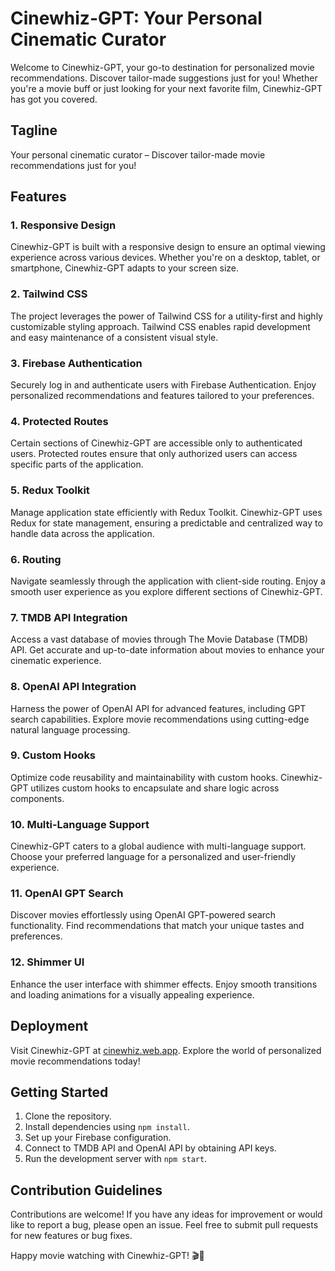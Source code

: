 # Cinewhiz-GPT: Your Personal Cinematic Curator

Welcome to Cinewhiz-GPT, your go-to destination for personalized movie recommendations. Discover tailor-made suggestions just for you! Whether you're a movie buff or just looking for your next favorite film, Cinewhiz-GPT has got you covered.

## Tagline
Your personal cinematic curator – Discover tailor-made movie recommendations just for you!

## Features

### 1. Responsive Design
Cinewhiz-GPT is built with a responsive design to ensure an optimal viewing experience across various devices. Whether you're on a desktop, tablet, or smartphone, Cinewhiz-GPT adapts to your screen size.

### 2. Tailwind CSS
The project leverages the power of Tailwind CSS for a utility-first and highly customizable styling approach. Tailwind CSS enables rapid development and easy maintenance of a consistent visual style.

### 3. Firebase Authentication
Securely log in and authenticate users with Firebase Authentication. Enjoy personalized recommendations and features tailored to your preferences.

### 4. Protected Routes
Certain sections of Cinewhiz-GPT are accessible only to authenticated users. Protected routes ensure that only authorized users can access specific parts of the application.

### 5. Redux Toolkit
Manage application state efficiently with Redux Toolkit. Cinewhiz-GPT uses Redux for state management, ensuring a predictable and centralized way to handle data across the application.

### 6. Routing
Navigate seamlessly through the application with client-side routing. Enjoy a smooth user experience as you explore different sections of Cinewhiz-GPT.

### 7. TMDB API Integration
Access a vast database of movies through The Movie Database (TMDB) API. Get accurate and up-to-date information about movies to enhance your cinematic experience.

### 8. OpenAI API Integration
Harness the power of OpenAI API for advanced features, including GPT search capabilities. Explore movie recommendations using cutting-edge natural language processing.

### 9. Custom Hooks
Optimize code reusability and maintainability with custom hooks. Cinewhiz-GPT utilizes custom hooks to encapsulate and share logic across components.

### 10. Multi-Language Support
Cinewhiz-GPT caters to a global audience with multi-language support. Choose your preferred language for a personalized and user-friendly experience.

### 11. OpenAI GPT Search
Discover movies effortlessly using OpenAI GPT-powered search functionality. Find recommendations that match your unique tastes and preferences.

### 12. Shimmer UI
Enhance the user interface with shimmer effects. Enjoy smooth transitions and loading animations for a visually appealing experience.

## Deployment
Visit Cinewhiz-GPT at [cinewhiz.web.app](https://cinewhiz.web.app). Explore the world of personalized movie recommendations today!

## Getting Started
1. Clone the repository.
2. Install dependencies using `npm install`.
3. Set up your Firebase configuration.
4. Connect to TMDB API and OpenAI API by obtaining API keys.
5. Run the development server with `npm start`.

## Contribution Guidelines
Contributions are welcome! If you have any ideas for improvement or would like to report a bug, please open an issue. Feel free to submit pull requests for new features or bug fixes.


Happy movie watching with Cinewhiz-GPT! 🎬🍿
